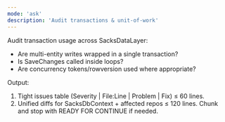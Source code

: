 ```yaml
---
mode: 'ask'
description: 'Audit transactions & unit-of-work'
---
```


Audit transaction usage across SacksDataLayer:
- Are multi-entity writes wrapped in a single transaction?
- Is SaveChanges called inside loops?
- Are concurrency tokens/rowversion used where appropriate?

Output:
1) Tight issues table (Severity | File:Line | Problem | Fix) ≤ 60 lines.
2) Unified diffs for SacksDbContext + affected repos ≤ 120 lines. Chunk and stop with READY FOR CONTINUE if needed.

